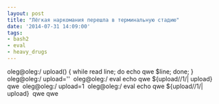```yaml
---
layout: post
title: "Лёгкая наркомания перешла в терминальную стадию"
date: '2014-07-31 14:09:00'
tags:
- bash2
- eval
- heavy_drugs
---
```


oleg@oleg:/ upload() { while read line; do echo qwe $line; done; } 
oleg@oleg:/ upload='' 
oleg@oleg:/ eval echo qwe ${upload//1/| upload} 
qwe 
oleg@oleg:/ upload=1 
oleg@oleg:/ eval echo qwe ${upload//1/| upload} 
qwe qwe